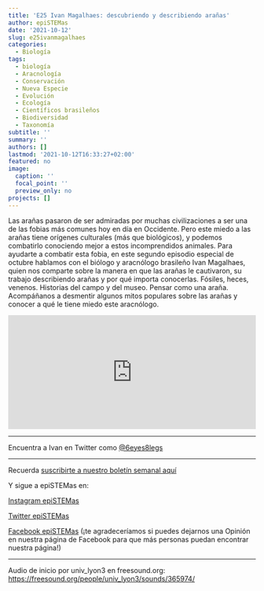 ```yaml
---
title: 'E25 Ivan Magalhaes: descubriendo y describiendo arañas'
author: epiSTEMas
date: '2021-10-12'
slug: e25ivanmagalhaes
categories:
  - Biología
tags:
  - biología
  - Aracnología
  - Conservación
  - Nueva Especie
  - Evolución
  - Ecología
  - Científicos brasileños
  - Biodiversidad
  - Taxonomía
subtitle: ''
summary: ''
authors: []
lastmod: '2021-10-12T16:33:27+02:00'
featured: no
image:
  caption: ''
  focal_point: ''
  preview_only: no
projects: []
---
```



Las arañas pasaron de ser admiradas por muchas civilizaciones a ser una de las fobias más comunes hoy en día en Occidente. Pero este miedo a las arañas tiene orígenes culturales (más que biológicos), y podemos combatirlo conociendo mejor a estos incomprendidos animales. Para ayudarte a combatir esta fobia, en este segundo episodio especial de octubre hablamos con el biólogo y aracnólogo brasileño Ivan Magalhaes, quien nos comparte sobre la manera en que las arañas le cautivaron, su trabajo describiendo arañas y por qué importa conocerlas. Fósiles, heces, venenos. Historias del campo y del museo. Pensar como una araña. Acompáñanos a desmentir algunos mitos populares sobre las arañas y conocer a qué le tiene miedo este aracnólogo.


<iframe src="https://open.spotify.com/embed/episode/6HjVESjGAPMl8H4ruA7nmT?theme=0" width="100%" height="232" frameBorder="0" allowfullscreen="" allow="autoplay; clipboard-write; encrypted-media; fullscreen; picture-in-picture"></iframe>


- - - - -
Encuentra a Ivan en Twitter como [@6eyes8legs](https://twitter.com/6eyes8legs)

- - - - -

Recuerda [suscribirte a nuestro boletín semanal aquí](http://eepurl.com/hyEnr1)

Y sigue a epiSTEMas en:

[Instagram epiSTEMas](https://www.instagram.com/epistemas/)  

[Twitter epiSTEMas](https://twitter.com/epiSTEMas_Pod)

[Facebook epiSTEMas](https://www.facebook.com/epiSTEMasPod) (¡te agradeceríamos si puedes dejarnos una Opinión en nuestra página de Facebook para que más personas puedan encontrar nuestra página!)

- - - - -

Audio de inicio por univ_lyon3 en freesound.org: https://freesound.org/people/univ_lyon3/sounds/365974/